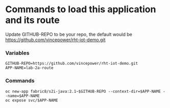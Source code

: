 # Commands to load this application and its route

Update GITHUB-REPO to be your repo, the default would be https://github.com/vincepower/rht-iot-demo.git 

 
### Variables
```
GITHUB-REPO=https://github.com/vincepower/rht-iot-demo.git
APP-NAME=lab-2a-route
```

### Commands
```
oc new-app fabric8/s2i-java:2.1~$GITHUB-REPO --context-dir=$APP-NAME --name=$APP-NAME
oc expose svc/$APP-NAME
```
 
